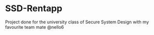 # SSD-Rentapp

Project done for the university class of Secure System Design with my favourite team mate @nello6

